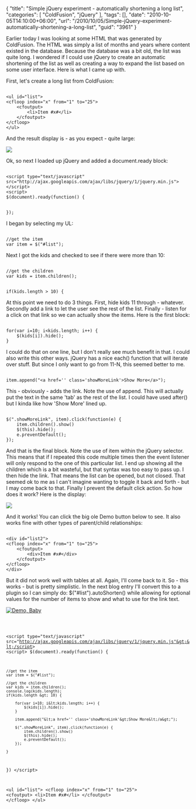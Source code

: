 {
	"title": "Simple jQuery experiment - automatically shortening a long list",
	"categories": [
		"ColdFusion",
		"jQuery"
	],
	"tags": [],
	"date": "2010-10-05T14:10:00+06:00",
	"url": "/2010/10/05/Simple-jQuery-experiment-automatically-shortening-a-long-list",
	"guid": "3961"
}

Earlier today I was looking at some HTML that was generated by ColdFusion. The HTML was simply a list of months and years where content existed in the database. Because the database was a bit old, the list was quite long. I wondered if I could use jQuery to create an automatic shortening of the list as well as creating a way to expand the list based on some user interface. Here is what I came up with.
<!--more-->
<p/>

First, let's create a long list from ColdFusion:

<p/>

<code>
&lt;ul id="list"&gt;
&lt;cfloop index="x" from="1" to="25"&gt;
	&lt;cfoutput&gt;
		&lt;li&gt;Item #x#&lt;/li&gt;
	&lt;/cfoutput&gt;
&lt;/cfloop&gt;
&lt;/ul&gt;
</code>

<p/>

And the result display is - as you expect - quite large:

<p/>

<img src="http://www.raymondcamden.com/images/screen10.png" />

<p/>

Ok, so next I loaded up jQuery and added a document.ready block:

<p/>

<code>
&lt;script type="text/javascript" src="http://ajax.googleapis.com/ajax/libs/jquery/1/jquery.min.js"&gt;&lt;/script&gt;
&lt;script&gt;
$(document).ready(function() {

});
</code>

<p/>

I began by selecting my UL:

<p/>

<code>
//get the item
var item = $("#list");
</code>

<p/>

Next I got the kids and checked to see if there were more than 10:

<p/>

<code>
//get the children
var kids = item.children();
	
if(kids.length &gt; 10) {
</code>

<p/>

At this point we need to do 3 things. First, hide kids 11 through - whatever. Secondly add a link to let the user see the rest of the list. Finally - listen for a click on that link so we can actually show the items. Here is the first block:

<p/>

<code>
for(var i=10; i&lt;kids.length; i++) {
	$(kids[i]).hide();
}
</code>

<p/>

I could do that on one line, but I don't really see much benefit in that. I could also write this other ways. jQuery has a nice each() function that will iterate over stuff. But since I only want to go from 11-N, this seemed better to me.

<p/>

<code>
item.append("&lt;a href='' class='showMoreLink'&gt;Show More&lt;/a&gt;");
</code>

<p/>

This - obviously - adds the link. Note the use of append. This will actually put the text in the same 'tab' as the rest of the list. I could have used after() but I kinda like how 'Show More' lined up.

<p/>

<code>
$(".showMoreLink", item).click(function(e) {
	item.children().show()
	$(this).hide();
	e.preventDefault();
});
</code>

<p/>

And that is the final block. Note the use of item within the jQuery selector. This means that if I repeated this code multiple times then the event listener will only respond to the one of this particular list. I end up showing all the children which is a bit wasteful, but that syntax was too easy to pass up. I then hide the link. That means the list can be opened, but not closed. That seemed ok to me as I can't imagine wanting to toggle it back and forth - but I may come back to that. Finally I prevent the default click action. So how does it work? Here is the display:

<p/>

<img src="http://www.coldfusionjedi.com/images/screen11.png" />

<p/>

And it works! You can click the big ole Demo button below to see. It also works fine with other types of parent/child relationships:

<p/>

<code>
&lt;div id="list2"&gt;
&lt;cfloop index="x" from="1" to="25"&gt;
	&lt;cfoutput&gt;
		&lt;div&gt;Item #x#&lt;/div&gt;
	&lt;/cfoutput&gt;
&lt;/cfloop&gt;
&lt;/div&gt;
</code>

<p/>

But it did not work well with tables at all. Again, I'll come back to it. So - this works - but is pretty simplistic. In the next blog entry I'll convert this to a plugin so I can simply do: $("#list").autoShorten() while allowing for optional values for the number of items to show and what to use for the link text. 

<p/>

<a href="http://www.coldfusionjedi.com/demos/oct52010/test3.cfm"><img src="http://www.coldfusionjedi.com/images/icon_128.png" title="Demo, Baby" border="0"></a>

<p/>

<code>

&lt;script type="text/javascript" src="http://ajax.googleapis.com/ajax/libs/jquery/1/jquery.min.js"&gt;&lt;/script&gt;
&lt;script&gt;
$(document).ready(function() {
	
	//get the item
	var item = $("#list");
	
	//get the children
	var kids = item.children();
	console.log(kids.length);
	if(kids.length &gt; 10) {

		for(var i=10; i&lt;kids.length; i++) {
			$(kids[i]).hide();
		}
		
		item.append("&lt;a href='' class='showMoreLink'&gt;Show More&lt;/a&gt;");
		
		$(".showMoreLink", item).click(function(e) {
			item.children().show()
			$(this).hide();
			e.preventDefault();
		});
		
	}	
})
&lt;/script&gt;


&lt;ul id="list"&gt;
&lt;cfloop index="x" from="1" to="25"&gt;
	&lt;cfoutput&gt;
		&lt;li&gt;Item #x#&lt;/li&gt;
	&lt;/cfoutput&gt;
&lt;/cfloop&gt;
&lt;/ul&gt;
</code>